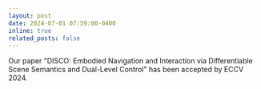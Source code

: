 ```yaml
---
layout: post
date: 2024-07-01 07:59:00-0400
inline: true
related_posts: false
---
```


Our paper "DISCO: Embodied Navigation and Interaction via Differentiable Scene Semantics and Dual-Level Control" has been accepted by ECCV 2024.
